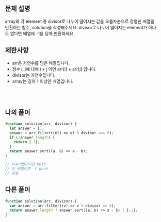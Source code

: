 ## 문제 설명

array의 각 element 중 divisor로 나누어 떨어지는 값을 오름차순으로 정렬한 배열을 반환하는 함수, solution을 작성해주세요.
divisor로 나누어 떨어지는 element가 하나도 없다면 배열에 -1을 담아 반환하세요.

## 제한사항

- arr은 자연수를 담은 배열입니다.
- 정수 i, j에 대해 i ≠ j 이면 arr[i] ≠ arr[j] 입니다.
- divisor는 자연수입니다.
- array는 길이 1 이상인 배열입니다.

<br/>
<br/>

## 나의 풀이

```js
function solution(arr, divisor) {
  let answer = [];
  answer = arr.filter((el) => el % divisor === 0);
  if (!answer.length) {
    return [-1];
  }
  return answer.sort((a, b) => a - b);
}

// 나누어떨어지면 push
// 빈 배열이면 -1 push
// 정렬
```

## 다른 풀이

```js
function solution(arr, divisor) {
  var answer = arr.filter((v) => v % divisor == 0);
  return answer.length ? answer.sort((a, b) => a - b) : [-1];
}
```
